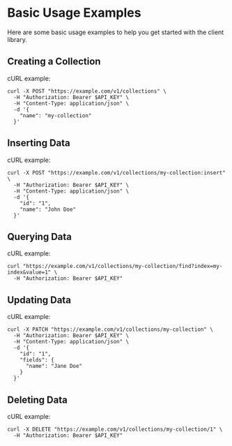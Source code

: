 # Basic Usage Examples

Here are some basic usage examples to help you get started with the client library.

## Creating a Collection

cURL example:

```shell
curl -X POST "https://example.com/v1/collections" \
  -H "Authorization: Bearer $API_KEY" \
  -H "Content-Type: application/json" \
  -d '{
    "name": "my-collection"
  }'
```

## Inserting Data

cURL example:

```shell
curl -X POST "https://example.com/v1/collections/my-collection:insert" \
  -H "Authorization: Bearer $API_KEY" \
  -H "Content-Type: application/json" \
  -d '{
    "id": "1",
    "name": "John Doe"
  }'
```

## Querying Data

cURL example:

```shell
curl "https://example.com/v1/collections/my-collection/find?index=my-index&value=1" \
  -H "Authorization: Bearer $API_KEY"
```

## Updating Data

cURL example:

```shell
curl -X PATCH "https://example.com/v1/collections/my-collection" \
  -H "Authorization: Bearer $API_KEY" \
  -H "Content-Type: application/json" \
  -d '{
    "id": "1",
    "fields": {
      "name": "Jane Doe"
    }
  }'
```

## Deleting Data

cURL example:

```shell
curl -X DELETE "https://example.com/v1/collections/my-collection/1" \
  -H "Authorization: Bearer $API_KEY"
```
